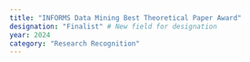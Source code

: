 ```yaml
---
title: "INFORMS Data Mining Best Theoretical Paper Award"
designation: "Finalist" # New field for designation
year: 2024
category: "Research Recognition"
---
```


